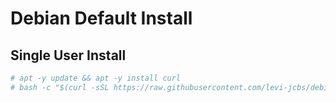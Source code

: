 # Debian Default Install

## Single User Install
```bash
# apt -y update && apt -y install curl
# bash -c "$(curl -sSL https://raw.githubusercontent.com/levi-jcbs/debian-default-server/refs/heads/main/single-user-install.sh)"
```